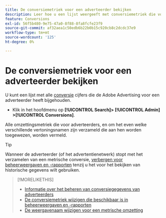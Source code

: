 ```yaml
---
title: De conversiemetriek voor een adverteerder bekijken
description: Leer hoe u een lijst weergeeft met conversiemetriek die voor een adverteerder wordt bijgehouden.
feature: Conversions
exl-id: 56f5b480-9e75-47a0-8f88-8fa8fcfe23f9
source-git-commit: af32aea1c50edb6b22b0b15c920cb8c2dcdc37e9
workflow-type: tm+mt
source-wordcount: '125'
ht-degree: 0%

---
```


# De conversiemetriek voor een adverteerder bekijken

U kunt een lijst met alle [conversie](/help/search-social-commerce/glossary.md#c-d) cijfers die de Adobe Advertising voor een adverteerder heeft bijgehouden.

* Klik in het hoofdmenu op **[!UICONTROL Search]> [!UICONTROL Admin] >[!UICONTROL Conversions]**.

Alle omzettingsmetriek die voor adverteerders, en om het even welke verschillende vertoningsnamen zijn verzameld die aan hen worden toegewezen, worden vermeld.

>[!TIP]
>
>Wanneer de adverteerder (of het advertentienetwerk) stopt met het verzamelen van een metrische conversie, [verbergen voor beheerweergaven en -rapporten](conversion-metric-edit-available.md) tenzij u het voor het bekijken van historische gegevens wilt gebruiken.

>[!MORELIKETHIS]
>
>* [Informatie over het beheren van conversiegegevens van adverteerders](conversion-metric-about.md)
>* [De conversiemetriek wijzigen die beschikbaar is in beheerweergaven en -rapporten](conversion-metric-edit-available.md)
>* [De weergavenaam wijzigen voor een metrische omzetting](conversion-metric-edit-display-name.md)
